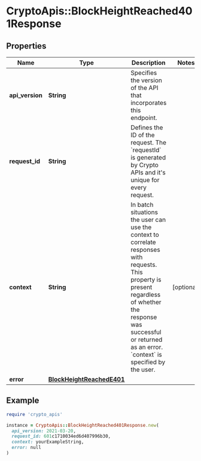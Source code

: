 # CryptoApis::BlockHeightReached401Response

## Properties

| Name | Type | Description | Notes |
| ---- | ---- | ----------- | ----- |
| **api_version** | **String** | Specifies the version of the API that incorporates this endpoint. |  |
| **request_id** | **String** | Defines the ID of the request. The &#x60;requestId&#x60; is generated by Crypto APIs and it&#39;s unique for every request. |  |
| **context** | **String** | In batch situations the user can use the context to correlate responses with requests. This property is present regardless of whether the response was successful or returned as an error. &#x60;context&#x60; is specified by the user. | [optional] |
| **error** | [**BlockHeightReachedE401**](BlockHeightReachedE401.md) |  |  |

## Example

```ruby
require 'crypto_apis'

instance = CryptoApis::BlockHeightReached401Response.new(
  api_version: 2021-03-20,
  request_id: 601c1710034ed6d407996b30,
  context: yourExampleString,
  error: null
)
```

